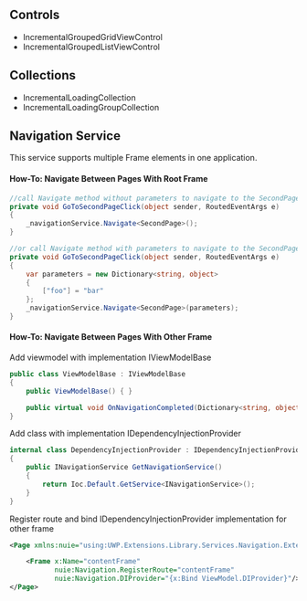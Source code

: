 ## Controls
- IncrementalGroupedGridViewControl
- IncrementalGroupedListViewControl

## Collections
- IncrementalLoadingCollection
- IncrementalLoadingGroupCollection

## Navigation Service
This service supports multiple Frame elements in one application.

#### How-To: Navigate Between Pages With Root Frame
```c#
//call Navigate method without parameters to navigate to the SecondPage
private void GoToSecondPageClick(object sender, RoutedEventArgs e)
{
    _navigationService.Navigate<SecondPage>();
}

//or call Navigate method with parameters to navigate to the SecondPage
private void GoToSecondPageClick(object sender, RoutedEventArgs e)
{
    var parameters = new Dictionary<string, object>
    {
        ["foo"] = "bar"
    };
    _navigationService.Navigate<SecondPage>(parameters);
}
```


#### How-To: Navigate Between Pages With Other Frame

Add viewmodel with implementation IViewModelBase
```c#
public class ViewModelBase : IViewModelBase
{
    public ViewModelBase() { }

    public virtual void OnNavigationCompleted(Dictionary<string, object> parameter, NavigationMode navigationMode) { }
}
```
Add class with implementation IDependencyInjectionProvider
```c#
internal class DependencyInjectionProvider : IDependencyInjectionProvider
{
    public INavigationService GetNavigationService()
    {
        return Ioc.Default.GetService<INavigationService>();
    }
}
```

Register route and bind IDependencyInjectionProvider implementation for other frame
```xml
<Page xmlns:nuie="using:UWP.Extensions.Library.Services.Navigation.Extensions.UI">

    <Frame x:Name="contentFrame"
           nuie:Navigation.RegisterRoute="contentFrame"
           nuie:Navigation.DIProvider="{x:Bind ViewModel.DIProvider}"/>
</Page>
```
